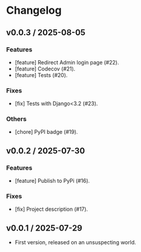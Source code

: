 # Changelog

## v0.0.3 / 2025-08-05

### Features

- [feature] Redirect Admin login page (#22).
- [feature] Codecov (#21).
- [feature] Tests (#20).

### Fixes

- [fix] Tests with Django<3.2 (#23).

### Others

- [chore] PyPI badge (#19).

## v0.0.2 / 2025-07-30

### Features

- [feature] Publish to PyPi (#16).

### Fixes

- [fix] Project description (#17).

## v0.0.1 / 2025-07-29

- First version, released on an unsuspecting world.
